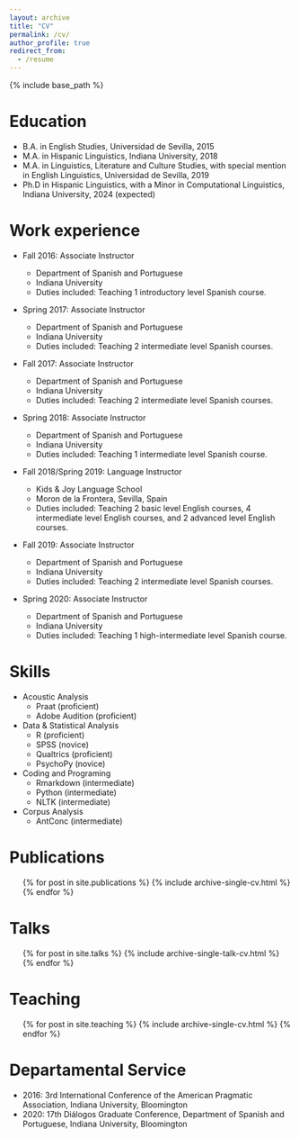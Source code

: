 ```yaml
---
layout: archive
title: "CV"
permalink: /cv/
author_profile: true
redirect_from:
  - /resume
---
```


{% include base_path %}

Education
======
* B.A. in English Studies, Universidad de Sevilla, 2015
* M.A. in Hispanic Linguistics, Indiana University, 2018
* M.A. in Linguistics, Literature and Culture Studies, with special mention in English Linguistics, Universidad de Sevilla, 2019
* Ph.D in Hispanic Linguistics, with a Minor in Computational Linguistics, Indiana University, 2024 (expected)

Work experience
======
* Fall 2016: Associate Instructor
  * Department of Spanish and Portuguese
  * Indiana University
  * Duties included: Teaching 1 introductory level Spanish course. 

* Spring 2017: Associate Instructor
  * Department of Spanish and Portuguese
  * Indiana University
  * Duties included: Teaching 2 intermediate level Spanish courses.
  
* Fall 2017: Associate Instructor
  * Department of Spanish and Portuguese
  * Indiana University
  * Duties included: Teaching 2 intermediate level Spanish courses.
  
* Spring 2018: Associate Instructor
  * Department of Spanish and Portuguese
  * Indiana University
  * Duties included: Teaching 1 intermediate level Spanish course.
  
* Fall 2018/Spring 2019: Language Instructor
  * Kids & Joy Language School
  * Moron de la Frontera, Sevilla, Spain
  * Duties included: Teaching 2 basic level English courses, 4 intermediate level English courses, and 2 advanced level English courses.
  
* Fall 2019: Associate Instructor
  * Department of Spanish and Portuguese
  * Indiana University
  * Duties included: Teaching 2 intermediate level Spanish courses.
  
* Spring 2020: Associate Instructor
  * Department of Spanish and Portuguese
  * Indiana University
  * Duties included: Teaching 1 high-intermediate level Spanish course.
  
Skills
======
* Acoustic Analysis
  * Praat (proficient) 
  * Adobe Audition (proficient)
* Data & Statistical Analysis
  * R (proficient)
  * SPSS (novice)
  * Qualtrics (proficient)
  * PsychoPy (novice)
* Coding and Programing 
  * Rmarkdown (intermediate)
  * Python (intermediate)
  * NLTK (intermediate)
* Corpus Analysis
  * AntConc (intermediate)

Publications
======
  <ul>{% for post in site.publications %}
    {% include archive-single-cv.html %}
  {% endfor %}</ul>
  
Talks
======
  <ul>{% for post in site.talks %}
    {% include archive-single-talk-cv.html %}
  {% endfor %}</ul>
  
Teaching
======
  <ul>{% for post in site.teaching %}
    {% include archive-single-cv.html %}
  {% endfor %}</ul>
  
Departamental Service
======
* 2016: 3rd International Conference of the American Pragmatic Association, Indiana University, Bloomington
* 2020: 17th Diálogos Graduate Conference, Department of Spanish and Portuguese, Indiana University, Bloomington

